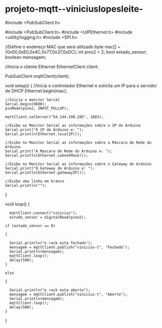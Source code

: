 # projeto-mqtt--viniciuslopesleite-

 
 #include <PubSubClient.h>

#include <PubSubClient.h>
#include <UIPEthernet.h>
#include <utility/logging.h>
#include <SPI.h>


//Define o endereço MAC que será utilizado
byte mac[] = {0x00,0xE0,0x4C,0x77,0x37,0xDC};
int pino2 = 2;
bool estado_sensor;
boolean mensagem;

//Inicia o cliente Ethernet
EthernetClient client;

PubSubClient mqttClient(client);

void setup() {
    //Inicia o controlador Ethernet e solicita um IP para o servidor de DHCP
    Ethernet.begin(mac);
    

    //Inicia o monitor Serial
    Serial.begin(9600);
    pinMode(pino2, INPUT_PULLUP);

    mqttClient.setServer("54.144.190.205", 1883);

    //Exibe no Monitor Serial as informações sobre o IP do Arduino
    Serial.print("O IP do Arduino e: ");
    Serial.println(Ethernet.localIP());

    //Exibe no Monitor Serial as informações sobre a Máscara de Rede do Arduino
    Serial.print("A Mascara de Rede do Arduino e: ");
    Serial.println(Ethernet.subnetMask());

    //Exibe no Monitor Serial as informações sobre o Gateway do Arduino
    Serial.print("O Gateway do Arduino e: ");
    Serial.println(Ethernet.gatewayIP());

    //Exibe uma linha em branco
    Serial.println("");

}

void loop() {

      mqttClient.connect("vinicius");
      estado_sensor = digitalRead(pino2);

    if (estado_sensor == 0)

    {

      Serial.println("o rack esta fechado");
      mensagem = mqttClient.publish("vinicius-t", "Fechado");
      Serial.println(mensagem);
      mqttClient.loop();
      delay(500);
    }

    else

    {

      Serial.println("o rack esta aberto");
      mensagem = mqttClient.publish("vinicius-t", "Aberto");
      Serial.println(mensagem);
      mqttClient.loop();
      delay(500);
    }
    
     

    
}
